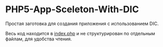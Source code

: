 PHP5-App-Sceleton-With-DIC
==========================

Простая заготовка для создания приложения с использованием DIC.

Весь код находится в [index.php](index.php) и не структурирован по отдельным файлам, для удобства чтения.






